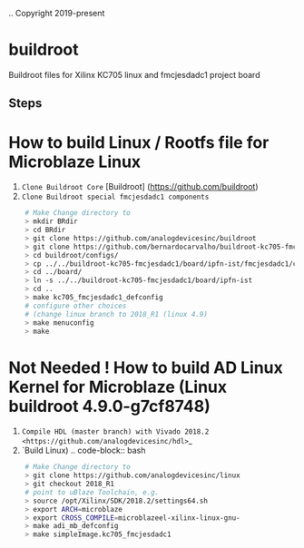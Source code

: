 ..  Copyright 2019-present 

# buildroot
Buildroot files for Xilinx KC705 linux and fmcjesdadc1 project board

## Steps



How to build Linux / Rootfs file for Microblaze Linux
=====================================

1. `Clone Buildroot Core` [Buildroot] (https://github.com/buildroot)
2. `Clone Buildroot special fmcjesdadc1 components`

```bash
    # Make Change directory to
    > mkdir BRdir
    > cd BRdir
    > git clone https://github.com/analogdevicesinc/buildroot
    > git clone https://github.com/bernardocarvalho/buildroot-kc705-fmcjesdadc1
    > cd buildroot/configs/
    > cp ../../buildroot-kc705-fmcjesdadc1/board/ipfn-ist/fmcjesdadc1/configs/kc705_fmcjesdadc1_defconfig ./
    > cd ../board/
    > ln -s ../../buildroot-kc705-fmcjesdadc1/board/ipfn-ist
    > cd ..
    > make kc705_fmcjesdadc1_defconfig
    # configure other choices 
    # (change linux branch to 2018_R1 (linux 4.9) 
    > make menuconfig
    > make
```

Not Needed ! How to build AD Linux Kernel for Microblaze (Linux buildroot 4.9.0-g7cf8748) 
=====================================

1. `Compile HDL (master branch) with Vivado 2018.2  <https://github.com/analogdevicesinc/hdl>`_
2. `Build Linux)
.. code-block:: bash
 
```bash
    # Make Change directory to
    > git clone https://github.com/analogdevicesinc/linux
    > git checkout 2018_R1
    # point to uBlaze Toolchain, e.g.
    > source /opt/Xilinx/SDK/2018.2/settings64.sh
    > export ARCH=microblaze
    > export CROSS_COMPILE=microblazeel-xilinx-linux-gnu-
    > make adi_mb_defconfig
    > make simpleImage.kc705_fmcjesdadc1
```
